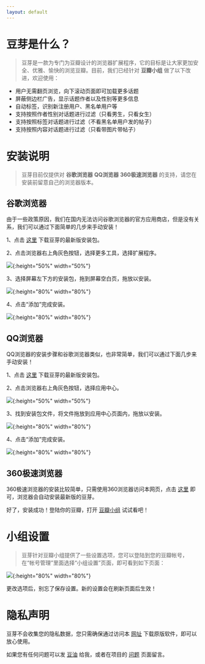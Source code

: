 ```yaml
---
layout: default
---
```

# [](#header-1)豆芽是什么？
> 豆芽是一款为专门为豆瓣设计的浏览器扩展程序，它的目标是让大家更加安全、优雅、愉快的浏览豆瓣。目前，我们已经针对 **豆瓣小组** 做了以下改进，欢迎使用：

* 用户无需翻页浏览，向下滚动页面即可加载更多话题
* 屏蔽侧边栏广告，显示话题作者以及性别等更多信息
* 自动标签，识别新注册用户、黑名单用户等
* 支持按照作者性别对话题进行过滤（只看男生，只看女生）
* 支持按照标签对话题进行过滤（不看黑名单用户发的帖子）
* 支持按照内容对话题进行过滤（只看带图片带帖子）



# [](#header-1)安装说明

> 豆芽目前仅提供对 **谷歌浏览器** **QQ浏览器** **360极速浏览器** 的支持，请您在安装前留意自己的浏览器版本。

## [](#header-2)谷歌浏览器
由于一些政策原因，我们在国内无法访问谷歌浏览器的官方应用商店，但是没有关系，我们可以通过下面简单的几步来手动安装！

1、点击 [这里](https://github.com/haoxi911/douya/raw/master/release/douya_v1.5.crx) 下载豆芽的最新版安装包。

2、点击浏览器右上角灰色按钮，选择更多工具，选择扩展程序。

![](assets/img/chrome_step1.png){:height="50%" width="50%"}

3、选择屏幕左下方的安装包，拖到屏幕空白页，拖放以安装。

![](assets/img/chrome_step2.png){:height="80%" width="80%"}

4、点击“添加”完成安装。

![](assets/img/chrome_step3.png){:height="80%" width="80%"}

## [](#header-2)QQ浏览器
QQ浏览器的安装步骤和谷歌浏览器类似，也非常简单，我们可以通过下面几步来手动安装！

1、点击 [这里](https://github.com/haoxi911/douya/raw/master/release/douya_v1.5.crx) 下载豆芽的最新版安装包。

2、点击浏览器右上角灰色按钮，选择应用中心。

![](assets/img/qq_step1.png){:height="50%" width="50%"}

3、找到安装包文件，将文件拖放到应用中心页面内，拖放以安装。

![](assets/img/qq_step2.png){:height="80%" width="80%"}

4、点击“添加”完成安装。

![](assets/img/chrome_step3.png){:height="80%" width="80%"}

## [](#header-2)360极速浏览器

360极速浏览器的安装比较简单，只需使用360浏览器访问本网页，点击 [这里](https://github.com/haoxi911/douya/raw/master/release/douya_v1.5.crx) 即可，浏览器会自动安装最新版的豆芽。

好了，安装成功！登陆你的豆瓣，打开 [豆瓣小组](https://www.douban.com/group/) 试试看吧！



# [](#header-1)小组设置

> 豆芽针对豆瓣小组提供了一些设置选项，您可以登陆到您的豆瓣帐号，在“帐号管理”里面选择“小组设置”页面，即可看到如下页面：

![](assets/img/settings.png){:height="80%" width="80%"}

更改选项后，别忘了保存设置。新的设置会在刷新页面后生效！



# [](#header-1)隐私声明
豆芽不会收集您的隐私数据，您只需确保通过访问本 [网址](https://haoxi911.github.io/douya/) 下载原版软件，即可以放心使用。

如果您有任何问题可以发 [豆油](https://www.douban.com/doumail/write?to=101845695) 给我，或者在项目的 [问题](https://github.com/haoxi911/douya/issues) 页面留言。
